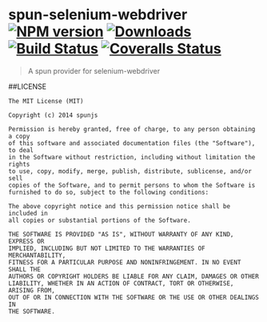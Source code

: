 # spun-selenium-webdriver [![NPM version][npm-image]][npm-url] [![Downloads][downloads-image]][npm-url] [![Build Status][travis-image]][travis-url] [![Coveralls Status][coveralls-image]][coveralls-url]
> A spun provider for selenium-webdriver

##LICENSE
``````
The MIT License (MIT)

Copyright (c) 2014 spunjs

Permission is hereby granted, free of charge, to any person obtaining a copy
of this software and associated documentation files (the "Software"), to deal
in the Software without restriction, including without limitation the rights
to use, copy, modify, merge, publish, distribute, sublicense, and/or sell
copies of the Software, and to permit persons to whom the Software is
furnished to do so, subject to the following conditions:

The above copyright notice and this permission notice shall be included in
all copies or substantial portions of the Software.

THE SOFTWARE IS PROVIDED "AS IS", WITHOUT WARRANTY OF ANY KIND, EXPRESS OR
IMPLIED, INCLUDING BUT NOT LIMITED TO THE WARRANTIES OF MERCHANTABILITY,
FITNESS FOR A PARTICULAR PURPOSE AND NONINFRINGEMENT. IN NO EVENT SHALL THE
AUTHORS OR COPYRIGHT HOLDERS BE LIABLE FOR ANY CLAIM, DAMAGES OR OTHER
LIABILITY, WHETHER IN AN ACTION OF CONTRACT, TORT OR OTHERWISE, ARISING FROM,
OUT OF OR IN CONNECTION WITH THE SOFTWARE OR THE USE OR OTHER DEALINGS IN
THE SOFTWARE.
``````

[downloads-image]: http://img.shields.io/npm/dm/spun-selenium-webdriver.svg
[npm-url]: https://npmjs.org/package/spun-selenium-webdriver
[npm-image]: http://img.shields.io/npm/v/spun-selenium-webdriver.svg

[travis-url]: https://travis-ci.org/spunjs/spun-selenium-webdriver
[travis-image]: http://img.shields.io/travis/spunjs/spun-selenium-webdriver.svg

[coveralls-url]: https://coveralls.io/r/spunjs/spun-selenium-webdriver
[coveralls-image]: http://img.shields.io/coveralls/spunjs/spun-selenium-webdriver/master.svg
